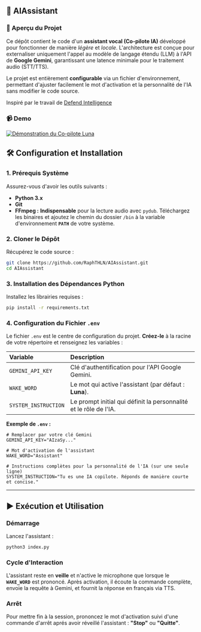## 🚀 AIAssistant

### 📝 Aperçu du Projet

Ce dépôt contient le code d'un **assistant vocal (Co-pilote IA)** développé pour fonctionner de manière *légère* et *locale*. L'architecture est conçue pour externaliser uniquement l'appel au modèle de langage étendu (LLM) à l'API de **Google Gemini**, garantissant une latence minimale pour le traitement audio (STT/TTS).

Le projet est entièrement **configurable** via un fichier d'environnement, permettant d'ajuster facilement le mot d'activation et la personnalité de l'IA sans modifier le code source.

Inspiré par le travail de [Defend Intelligence](https://github.com/anisayari/AIAssistantStreamer)

### 📹 Demo 
[![Démonstration du Co-pilote Luna](https://img.youtube.com/vi/-sxFMz6b0PU/0.jpg)](https://www.youtube.com/watch?v=-sxFMz6b0PU)

## 🛠️ Configuration et Installation

### 1\. Prérequis Système

Assurez-vous d'avoir les outils suivants :

  * **Python 3.x**
  * **Git**
  * **FFmpeg :** **Indispensable** pour la lecture audio avec `pydub`. Téléchargez les binaires et ajoutez le chemin du dossier `/bin` à la variable d'environnement **`PATH`** de votre système.

### 2\. Cloner le Dépôt

Récupérez le code source :

```bash
git clone https://github.com/RaphTHLN/AIAssistant.git
cd AIAssistant
```

### 3\. Installation des Dépendances Python

Installez les librairies requises :

```bash
pip install -r requirements.txt
```

### 4\. Configuration du Fichier `.env`

Le fichier `.env` est le centre de configuration du projet. **Créez-le** à la racine de votre répertoire et renseignez les variables :

| Variable | Description |
| :--- | :--- |
| `GEMINI_API_KEY` | Clé d'authentification pour l'API Google Gemini. |
| `WAKE_WORD` | Le mot qui active l'assistant (par défaut : **Luna**). |
| `SYSTEM_INSTRUCTION` | Le prompt initial qui définit la personnalité et le rôle de l'IA. |

**Exemple de `.env` :**

```env
# Remplacer par votre clé Gemini
GEMINI_API_KEY="AIzaSy..."

# Mot d'activation de l'assistant
WAKE_WORD="Assistant"

# Instructions complètes pour la personnalité de l'IA (sur une seule ligne)
SYSTEM_INSTRUCTION="Tu es une IA copilote. Réponds de manière courte et concise."
```

-----

## ▶️ Exécution et Utilisation

### Démarrage

Lancez l'assistant :

```bash
python3 index.py
```

### Cycle d'Interaction

L'assistant reste en **veille** et n'active le microphone que lorsque le **`WAKE_WORD`** est prononcé. Après activation, il écoute la commande complète, envoie la requête à Gemini, et fournit la réponse en français via TTS.

### Arrêt

Pour mettre fin à la session, prononcez le mot d'activation suivi d'une commande d'arrêt aprés avoir réveillé l'assistant : **"Stop"** ou **"Quitte"**.
